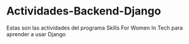 # Actividades-Backend-Django
Estas son las actividades del programa Skills For Women In Tech para aprender a usar Django
